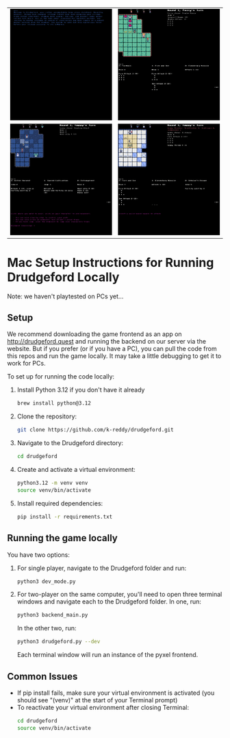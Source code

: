 <table border="0" cellspacing="0" cellpadding="0" style="border:none;">
  <tr>
    <td width="50%" style="border:none;"><img src="/assets/gifs/character_picker.gif" alt="Character Picker"/></td>
    <td width="50%" style="border:none;"><img src="/assets/gifs/ai_attack.gif" alt="AI Attack"/></td>
  </tr>
  <tr>
    <td width="50%" style="border:none;"><img src="/assets/gifs/movement.gif" alt="Movement"/></td>
    <td width="50%" style="border:none;"><img src="/assets/gifs/fireball.gif" alt="Fireball"/></td>
  </tr>
</table>


# Mac Setup Instructions for Running Drudgeford Locally
Note: we haven't playtested on PCs yet...

## Setup 
We recommend downloading the game frontend as an app on http://drudgeford.quest and running the backend on our server via the website. But if you prefer (or if you have a PC), you can pull the code from this repos and run the game locally. It may take a little debugging to get it to work for PCs. 

To set up for running the code locally:

1. Install Python 3.12 if you don't have it already
   ```bash
   brew install python@3.12
   ```

2. Clone the repository:
   ```bash
   git clone https://github.com/k-reddy/drudgeford.git
   ```

3. Navigate to the Drudgeford directory:
   ```bash
   cd drudgeford
   ```

4. Create and activate a virtual environment:
   ```bash
   python3.12 -m venv venv
   source venv/bin/activate
   ```

5. Install required dependencies:
   ```bash
   pip install -r requirements.txt
   ```

## Running the game locally
You have two options:

1. For single player, navigate to the Drudgeford folder and run: 
   ```bash
   python3 dev_mode.py
   ```

2. For two-player on the same computer, you'll need to open three terminal windows and navigate each to the Drudgeford folder. In one, run:
   ```bash
   python3 backend_main.py
   ```
   In the other two, run:   
   ```bash
   python3 drudgeford.py --dev
   ```
   Each terminal window will run an instance of the pyxel frontend.

## Common Issues
- If pip install fails, make sure your virtual environment is activated (you should see "(venv)" at the start of your Terminal prompt)
- To reactivate your virtual environment after closing Terminal:
  ```bash
  cd drudgeford
  source venv/bin/activate
  ```